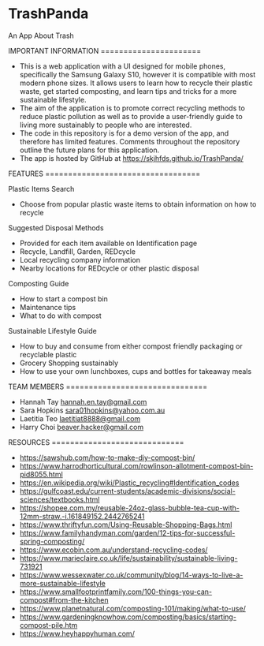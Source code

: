 # TrashPanda
An App About Trash

IMPORTANT INFORMATION ======================

 - This is a web application with a UI designed for mobile phones, specifically the Samsung Galaxy S10, however it is compatible with most modern phone sizes. It allows users to learn how to recycle their plastic waste, get started composting, and learn tips and tricks for a more sustainable lifestyle. 
 - The aim of the application is to promote correct recycling methods to reduce plastic pollution as well as to provide a user-friendly guide to living more sustainably to people who are interested.
 - The code in this repository is for a demo version of the app, and therefore has limited features. Comments throughout the repository outline the future plans for this application.
 - The app is hosted by GitHub at https://skjhfds.github.io/TrashPanda/

FEATURES ==================================

Plastic Items Search
 - Choose from popular plastic waste items to obtain information on how to recycle

Suggested Disposal Methods
 - Provided for each item available on Identification page
 - Recycle, Landfill, Garden, REDcycle
 - Local recycling company information
 - Nearby locations for REDcycle or other plastic disposal

Composting Guide
 - How to start a compost bin 
 - Maintenance tips
 - What to do with compost

Sustainable Lifestyle Guide
 - How to buy and consume from either compost friendly packaging or recyclable plastic 
 - Grocery Shopping sustainably
 - How to use your own lunchboxes, cups and bottles for takeaway meals

TEAM MEMBERS ===============================

- Hannah Tay hannah.en.tay@gmail.com
- Sara Hopkins sara01hopkins@yahoo.com.au
- Laetitia Teo laetitiat8888@gmail.com 
- Harry Choi beaver.hacker@gmail.com

RESOURCES =============================
 - https://sawshub.com/how-to-make-diy-compost-bin/
 - https://www.harrodhorticultural.com/rowlinson-allotment-compost-bin-pid8055.html
 - https://en.wikipedia.org/wiki/Plastic_recycling#Identification_codes
 - https://gulfcoast.edu/current-students/academic-divisions/social-sciences/textbooks.html
 - https://shopee.com.my/reusable-24oz-glass-bubble-tea-cup-with-12mm-straw.-i.161849152.2442765241
 - https://www.thriftyfun.com/Using-Reusable-Shopping-Bags.html
 - https://www.familyhandyman.com/garden/12-tips-for-successful-spring-composting/
 - https://www.ecobin.com.au/understand-recycling-codes/
 - https://www.marieclaire.co.uk/life/sustainability/sustainable-living-731921
 - https://www.wessexwater.co.uk/community/blog/14-ways-to-live-a-more-sustainable-lifestyle
 - https://www.smallfootprintfamily.com/100-things-you-can-compost#from-the-kitchen
 - https://www.planetnatural.com/composting-101/making/what-to-use/
 - https://www.gardeningknowhow.com/composting/basics/starting-compost-pile.htm
 - https://www.heyhappyhuman.com/
